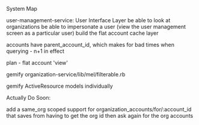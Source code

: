 System Map

user-management-service: User Interface Layer
be able to look at organizations
be able to impersonate a user (view the user management screen as a particular user)
build the flat account cache layer

accounts have parent_account_id, which makes for bad times when querying - n+1 in effect

plan - flat account 'view'

gemify organization-service/lib/mel/filterable.rb

gemify ActiveResource models individually

Actually Do Soon:

add a same_org scoped support for organization_accounts/for/:account_id that saves from having to get the org id then ask again for the org accounts


